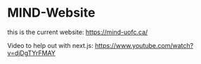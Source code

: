 # MIND-Website

this is the current website:
https://mind-uofc.ca/


Video to help out with next.js: https://www.youtube.com/watch?v=djDgTYrFMAY 
